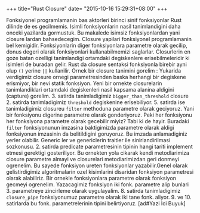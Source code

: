 +++
title="Rust Closure"
date= "2015-10-16 15:29:31+08:00"
+++

Fonksiyonel programlamanin bas aktorleri birinci sinif fonksiyonlar Rust dilinde de es gecilmemis. Isimli fonksiyonlarin nasil tanimlandigini daha onceki yazilarda gormustuk. Bu makalede isimsiz fonksiyonlardan yani closure lardan bahsedecegim. Closure yapilari fonksiyonel programlamanin bel kemigidir. Fonksiyonlarin diger fonksiyonlara parametre olarak gecilip, donus degeri olarak fonksiyonlari kullanabilmemizi saglarlar. Closurlerin en goze batan ozelligi tanimlandigi ortamdaki degiskenlere erisebilmeleridir ki isimleri de buradan gelir. Rust da closure sentaksi fonksiyonla birebir ayni olup `()` yerine `||` kullanilir. Ornek bir closure tanimini gorelim :  Yukarida verdigimiz closure ornegi parametresinden baska herhangi bir degiskene erismiyor, bir nevi statik fonksiyon. Yeni bir ornekte closurelarin tanimlandiklari ortamdaki degiskenleri nasil kapsama alanina aldigini (capture) gorelim.  3\. satirda tanimladigimiz `bigger_than_threshold` closure 2. satirda tanimladigimiz `threshold` degiskenine erisebiliyor. 5. satirda ise tanimladigimiz closureu `filter` methoduna parametre olarak geciyoruz. Yani bir fonksiyonu digerine parametre olarak gonderiyoruz. Peki her fonksiyonu her fonksiyona parametre olarak gecebilir miyiz? Tabi ki de hayir. Buradaki `filter` fonksiyonunun imzasina baktigimizda parametre olarak aldigi fonksiyonun imzasinin da belitildigini goruyoruz. Bu imzada anlamadiginiz yerler olabilir. Generic ler ve genericlerin traitler ile sinirlandirilmasi sozkonusu.  2\. satirda predicate parametresinin tipinin hangi tariti implement etmesi gerektigi gosteriliyor. Bu ornekten yola cikarak kendi metodlarimiza closure parametre almayi ve closurelari metodlarimizdan geri donmeyi ogrenelim. Bu sayede fonksiyon ureten fonksiyonlar yazabilir.Genel olarak gelistirdigimiz algoritmalarin ozel kisimlarini disaridan fonksiyon parametresi olarak alabiliriz. Bir ornekle fonksiyonlara parametre olarak fonksiyon gecmeyi ogrenelim. Yazacagimiz fonksiyon iki fonk. parametre alip bunlari 3. parametreye zincirleme olarak uygulayalim.  8\. satirda tanimladigimiz `closure_pipe` fonksiyonumuz parametre olarak iki tane fonk. aliyor. 9. ve 10. satirlarda bu fonk. parametrelerinin tipini belirtiyoruz. [ad#Yazi Ici Buyuk]
